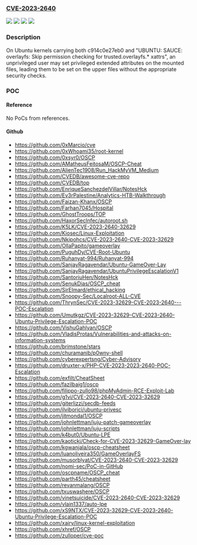 ### [CVE-2023-2640](https://cve.mitre.org/cgi-bin/cvename.cgi?name=CVE-2023-2640)
![](https://img.shields.io/static/v1?label=Product&message=Ubuntu%20Kernel&color=blue)
![](https://img.shields.io/static/v1?label=Version&message=&color=brightgreen)
![](https://img.shields.io/static/v1?label=Version&message=0%20&color=brightgreen)
![](https://img.shields.io/static/v1?label=Vulnerability&message=CWE-863&color=brightgreen)

### Description

On Ubuntu kernels carrying both c914c0e27eb0 and "UBUNTU: SAUCE: overlayfs: Skip permission checking for trusted.overlayfs.* xattrs", an unprivileged user may set privileged extended attributes on the mounted files, leading them to be set on the upper files without the appropriate security checks.

### POC

#### Reference
No PoCs from references.

#### Github
- https://github.com/0xMarcio/cve
- https://github.com/0xWhoami35/root-kernel
- https://github.com/0xsyr0/OSCP
- https://github.com/AMatheusFeitosaM/OSCP-Cheat
- https://github.com/AlienTec1908/Run_HackMyVM_Medium
- https://github.com/CVEDB/awesome-cve-repo
- https://github.com/CVEDB/top
- https://github.com/EnriqueSanchezdelVillar/NotesHck
- https://github.com/Ev3rPalestine/Analytics-HTB-Walkthrough
- https://github.com/Faizan-Khanx/OSCP
- https://github.com/Farhan7045/Hospital
- https://github.com/GhostTroops/TOP
- https://github.com/HaxorSecInfec/autoroot.sh
- https://github.com/K5LK/CVE-2023-2640-32629
- https://github.com/Kiosec/Linux-Exploitation
- https://github.com/Nkipohcs/CVE-2023-2640-CVE-2023-32629
- https://github.com/OllaPapito/gameoverlay
- https://github.com/PuguhDy/CVE-Root-Ubuntu
- https://github.com/Ruhanyat-994/Ruhanyat-994
- https://github.com/SanjayRagavendar/Ubuntu-GameOver-Lay
- https://github.com/SanjayRagavendar/UbuntuPrivilegeEscalationV1
- https://github.com/SantoriuHen/NotesHck
- https://github.com/SenukDias/OSCP_cheat
- https://github.com/SirElmard/ethical_hacking
- https://github.com/Snoopy-Sec/Localroot-ALL-CVE
- https://github.com/ThrynSec/CVE-2023-32629-CVE-2023-2640---POC-Escalation
- https://github.com/Umutkgz/CVE-2023-32629-CVE-2023-2640-Ubuntu-Privilege-Escalation-POC
- https://github.com/VishuGahlyan/OSCP
- https://github.com/VladisProtas/Vulnerabilities-and-attacks-on-information-systems
- https://github.com/brimstone/stars
- https://github.com/churamanib/p0wny-shell
- https://github.com/cyberexpertsng/Cyber-Advisory
- https://github.com/druxter-x/PHP-CVE-2023-2023-2640-POC-Escalation
- https://github.com/exfilt/CheatSheet
- https://github.com/fazilbaig1/oscp
- https://github.com/filippo-zullo98/phpMyAdmin-RCE-Exploit-Lab
- https://github.com/g1vi/CVE-2023-2640-CVE-2023-32629
- https://github.com/giterlizzi/secdb-feeds
- https://github.com/ilviborici/ubuntu-privesc
- https://github.com/jitmondal1/OSCP
- https://github.com/johnlettman/juju-patch-gameoverlay
- https://github.com/johnlettman/juju-scripts
- https://github.com/k4but0/Ubuntu-LPE
- https://github.com/kaotickj/Check-for-CVE-2023-32629-GameOver-lay
- https://github.com/kgwanjala/oscp-cheatsheet
- https://github.com/luanoliveira350/GameOverlayFS
- https://github.com/musorblyat/CVE-2023-2640-CVE-2023-32629
- https://github.com/nomi-sec/PoC-in-GitHub
- https://github.com/oscpname/OSCP_cheat
- https://github.com/parth45/cheatsheet
- https://github.com/revanmalang/OSCP
- https://github.com/txuswashere/OSCP
- https://github.com/vinetsuicide/CVE-2023-2640-CVE-2023-32629
- https://github.com/vlain1337/auto-lpe
- https://github.com/xS9NTX/CVE-2023-32629-CVE-2023-2640-Ubuntu-Privilege-Escalation-POC
- https://github.com/xairy/linux-kernel-exploitation
- https://github.com/xhref/OSCP
- https://github.com/zulloper/cve-poc

